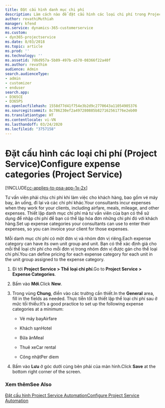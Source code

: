 ```yaml
---
title: Đặt cấu hình danh mục chi phí
description: Làm cách nào để đặt cấu hình các loại chi phí trong Project Service
author: revathiMuthiah
manager: kfend
ms.service: dynamics-365-customerservice
ms.custom:
- dyn365-projectservice
ms.date: 8/03/2018
ms.topic: article
ms.prod: ''
ms.technology: ''
ms.assetid: 7d6d957a-5b89-497b-a570-08366f22a40f
ms.author: revathim
audience: Admin
search.audienceType:
- admin
- customizer
- enduser
search.app:
- D365CE
- D365PS
ms.openlocfilehash: 1558d77d41f754e3b2d9c2770643a11054905376
ms.sourcegitcommit: 8c786230ef2a497280885b827162561776e2eb00
ms.translationtype: HT
ms.contentlocale: vi-VN
ms.lasthandoff: 03/24/2020
ms.locfileid: "3757158"
---
```

# <a name="configure-expense-categories-project-service"></a><span data-ttu-id="d6dc7-103">Đặt cấu hình các loại chi phí (Project Service)</span><span class="sxs-lookup"><span data-stu-id="d6dc7-103">Configure expense categories (Project Service)</span></span>

[!INCLUDE[cc-applies-to-psa-app-1x-2x](../includes/cc-applies-to-psa-app-1x-2x.md)]

<span data-ttu-id="d6dc7-104">Tư vấn viên phải chịu chi phí khi làm việc cho khách hàng, bao gồm vé máy bay, ăn uống, đi lại và các chi phí khác.</span><span class="sxs-lookup"><span data-stu-id="d6dc7-104">Your consultants incur expenses when they work for your clients, including airfare, meals, mileage, and other expenses.</span></span> <span data-ttu-id="d6dc7-105">Thiết lập danh mục chi phí mà tư vấn viên của bạn có thể sử dụng để nhập chi phí để bạn có thể lập hóa đơn những chi phí đó với khách hàng.</span><span class="sxs-lookup"><span data-stu-id="d6dc7-105">Set up expense categories your consultants can use to enter their expenses, so you can invoice your client for those expenses.</span></span>  
  
<span data-ttu-id="d6dc7-106">Mỗi danh mục chi phí có một đơn vị và nhóm đơn vị riêng.</span><span class="sxs-lookup"><span data-stu-id="d6dc7-106">Each expense category can have its own unit group and unit.</span></span> <span data-ttu-id="d6dc7-107">Bạn có thể xác định giá cho mỗi thể loại chi phí cho mỗi đơn vị trong nhóm đơn vị được gán cho thể loại chi phí.</span><span class="sxs-lookup"><span data-stu-id="d6dc7-107">You can define pricing for each expense category for each unit in the unit group assigned to the expense category.</span></span>  
  
1.  <span data-ttu-id="d6dc7-108">Đi tới **Project Service > Thể loại chi phí**.</span><span class="sxs-lookup"><span data-stu-id="d6dc7-108">Go to **Project Service > Expense Categories**.</span></span>  
  
2.  <span data-ttu-id="d6dc7-109">Bấm vào **Mới**.</span><span class="sxs-lookup"><span data-stu-id="d6dc7-109">Click **New**.</span></span>  
  
3.  <span data-ttu-id="d6dc7-110">Trong vùng **Chung**, điền vào các trường cần thiết.</span><span class="sxs-lookup"><span data-stu-id="d6dc7-110">In the **General** area, fill in the fields as needed.</span></span> <span data-ttu-id="d6dc7-111">Thực tiễn tốt là thiết lập thể loại chi phí sau ở mức tối thiểu:</span><span class="sxs-lookup"><span data-stu-id="d6dc7-111">It’s a good practice to set up the following expense categories at a minimum:</span></span>  
  
    -   <span data-ttu-id="d6dc7-112">Vé máy bay</span><span class="sxs-lookup"><span data-stu-id="d6dc7-112">Airfare</span></span>  
  
    -   <span data-ttu-id="d6dc7-113">Khách sạn</span><span class="sxs-lookup"><span data-stu-id="d6dc7-113">Hotel</span></span>  
  
    -   <span data-ttu-id="d6dc7-114">Bữa ăn</span><span class="sxs-lookup"><span data-stu-id="d6dc7-114">Meal</span></span>  
  
    -   <span data-ttu-id="d6dc7-115">Thuê xe</span><span class="sxs-lookup"><span data-stu-id="d6dc7-115">Car rental</span></span>  
  
    -   <span data-ttu-id="d6dc7-116">Công nhật</span><span class="sxs-lookup"><span data-stu-id="d6dc7-116">Per diem</span></span>  
  
4.  <span data-ttu-id="d6dc7-117">Bấm vào **Lưu** ở góc dưới cùng bên phải của màn hình.</span><span class="sxs-lookup"><span data-stu-id="d6dc7-117">Click **Save** at the bottom right corner of the screen.</span></span>  
  
### <a name="see-also"></a><span data-ttu-id="d6dc7-118">Xem thêm</span><span class="sxs-lookup"><span data-stu-id="d6dc7-118">See Also</span></span>  
 [<span data-ttu-id="d6dc7-119">Đặt cấu hình Project Service Automation</span><span class="sxs-lookup"><span data-stu-id="d6dc7-119">Configure Project Service Automation</span></span>](../project-service/configure.md)
